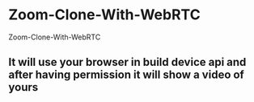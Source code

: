 # Zoom-Clone-With-WebRTC
Zoom-Clone-With-WebRTC

## It will use your browser in build device api and after having permission it will show a video of yours
